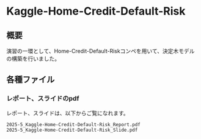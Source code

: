 # Kaggle-Home-Credit-Default-Risk
## 概要
演習の一環として、Home-Credit-Default-Riskコンペを用いて、決定木モデルの構築を行いました。

## 各種ファイル
### レポート、スライドのpdf
レポート、スライドは、以下からご覧になれます。
```aiignore
2025-5_Kaggle-Home-Credit-Default-Risk_Report.pdf
2025-5_Kaggle-Home-Credit-Default-Risk_Slide.pdf
```

